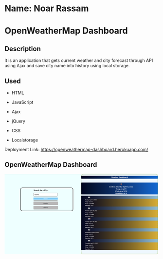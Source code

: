 # Name: Noar Rassam

# OpenWeatherMap Dashboard

## Description

It is an application that gets current weather and city forecast through API using Ajax and save city name into history using local storage.

## Used

- HTML

- JavaScript

- Ajax

- jQuery

- CSS

- Localstorage

Deployment Link: https://openweathermap-dashboard.herokuapp.com/

## **OpenWeatherMap Dashboard**

![![OpenWeatherMap]()](https://github.com/noarrassam/Weather-Dashboard/blob/main/Images/1.png)
